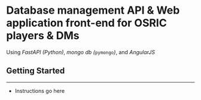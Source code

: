 # Database management API & Web application front-end for OSRIC players & DMs
Using _FastAPI (Python)_, _mongo db (_`pymongo`_)_, and _AngularJS_

## Getting Started

---

- Instructions go here
